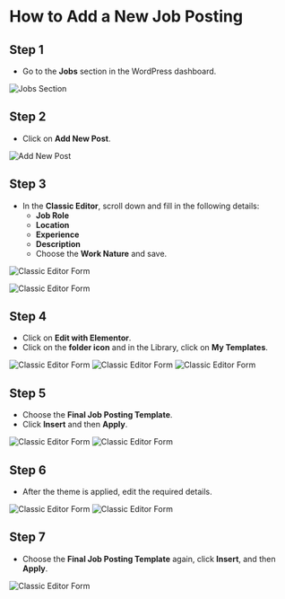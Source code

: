 # How to Add a New Job Posting

## Step 1
- Go to the **Jobs** section in the WordPress dashboard.

![Jobs Section](Screenshots/Screenshot1.png)

## Step 2
- Click on **Add New Post**.

![Add New Post](Screenshots/Screenshot2.png)

## Step 3
- In the **Classic Editor**, scroll down and fill in the following details:
  - **Job Role**
  - **Location**
  - **Experience**
  - **Description**
  - Choose the **Work Nature** and save.

![Classic Editor Form](Screenshots/Screenshot3.png)

![Classic Editor Form](Screenshots/Screenshot4.png)

## Step 4
- Click on **Edit with Elementor**.
- Click on the **folder icon** and in the Library, click on **My Templates**.

![Classic Editor Form](Screenshots/Screenshot5.png)
![Classic Editor Form](Screenshots/Screenshot6.png)
![Classic Editor Form](Screenshots/Screenshot7.png)
## Step 5
- Choose the **Final Job Posting Template**.
- Click **Insert** and then **Apply**.

![Classic Editor Form](Screenshots/Screenshot8.png)
![Classic Editor Form](Screenshots/Screenshot9.png)

## Step 6
- After the theme is applied, edit the required details.

![Classic Editor Form](Screenshots/Screenshot10.png)
![Classic Editor Form](Screenshots/Screenshot11.png)

## Step 7
- Choose the **Final Job Posting Template** again, click **Insert**, and then **Apply**.

![Classic Editor Form](Screenshots/Screenshot12.png)

